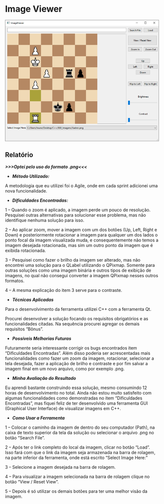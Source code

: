 # Image Viewer

![Image Viewer](https://raw.githubusercontent.com/Leonardo-Nunes-Armelim/Image_Viewer/master/images/Image%20Viewer.png)

## Relatório

***>>>Optei pelo uso do formato .png<<<***

- ***Método Utilizado:***

A metodologia que eu utilizei foi o Agile, onde em cada sprint adicionei uma nova funcionalidade.

- ***Dificuldades Encontradas:***

1 – Quando o zoom é aplicado, a imagem perde um pouco de resolução. Pesquisei outras alternativas para solucionar esse problema, mas não identifique nenhuma solução para isso.

2 – Ao aplicar zoom, mover a imagem com um dos botões (Up, Left, Right e Down) e posteriormente rotacionar a imagem para qualquer um dos lados o ponto focal da imagem visualizada muda, e consequentemente não temos a imagem desejada rotacionada, mas sim um outro ponto da imagem que é exibida rotacionada.

3 – Pesquisei como fazer o brilho da imagem ser alterado, mas não encontrei uma solução para o QLabel utilizando o QPixmap. Somente para outras soluções como uma imagem binária e outros tipos de exibição de imagens, no qual não consegui converter a imagem QPixmap nesses outros formatos.

4 – A mesma explicação do item 3 serve para o contraste.

- ***Técnicas Aplicadas***

Para o desenvolvimento da ferramenta utilizei C++ com a ferramenta Qt.

Procurei desenvolver a solução focando os requisitos obrigatórios e as funcionalidades citadas. Na sequência procurei agregar os demais requisitos “Bônus”.

- ***Possíveis Melhorias Futuras***

Futuramente seria interessante corrigir os bugs encontrados item “Dificuldades Encontradas”. Além disso poderia ser acrescentadas mais funcionalidades como fazer um zoom da imagem, rotacionar, selecionar a tela desejada, fazer a aplicação de brilho e contraste e por fim salvar a imagem final em um novo arquivo, como por exemplo .png.

- ***Minha Avaliação do Resultado***

Eu aprendi bastante construindo essa solução, mesmo consumindo 12 horas de desenvolvimento no total. Ainda não estou muito satisfeito com algumas funcionalidades como demonstradas no item “Dificuldades Encontradas”, mas fiquei feliz de ter desenvolvido uma ferramenta GUI (Graphical User Interface) de visualizar imagens em C++.

- ***Como Usar a Ferramenta***

1 – Colocar o caminho da imagem de dentro do seu computador (Path), na caixa de texto superior da tela da solução ou selecionar o arquivo .png no botão “Search File”.

2 – Após ter o link completo do local da imagem, clicar no botão “Load”. Isso fará com que o link da imagem seja armazenada na barra de rolagem, na parte inferior da ferramenta, onde está escrito “Select Image Here:”

3 – Selecione a imagem desejada na barra de rolagem.

4 – Para visualizar a imagem selecionada na barra de rolagem clique no botão “View / Reset View”.

5 – Depois é só utilizar os demais botões para ter uma melhor visão da imagem.

